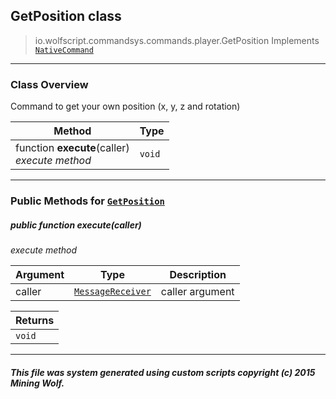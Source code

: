 ## GetPosition __class__

>io.wolfscript.commandsys.commands.player.GetPosition
>Implements [`NativeCommand`](../../NativeCommand.md)

---

### Class Overview

Command to get your own position (x, y, z and rotation)

Method | Type   
--- | :--- 
 function __execute__(caller) <br> _execute method_ | `void`



---


### Public Methods for [`GetPosition`](GetPosition.md)

##### <a id='execute'></a>public  function __execute__(caller)

_execute method_

Argument | Type | Description  
--- | --- | --- 
caller | [`MessageReceiver`](../../../chat/MessageReceiver.md) | caller argument

Returns | 
--- | 
`void` |


---


##### This file was system generated using custom scripts copyright (c) 2015 Mining Wolf.
	

